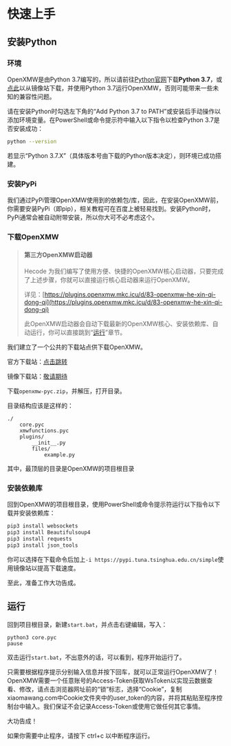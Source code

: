 # 快速上手

## 安装Python

### 环境
OpenXMW是由Python 3.7编写的，所以请前往[Python官网](https://www.python.org)下载**Python 3.7**，或[点此](https://cdn.npmmirror.com/binaries/python/3.7.0/python-3.7.0-amd64.exe)以从镜像站下载，并使用Python 3.7运行OpenXMW，否则可能带来一些未知的兼容性问题。

请在安装Python时勾选左下角的“Add Python 3.7 to PATH”或安装后手动操作以添加环境变量。在PowerShell或命令提示符中输入以下指令以检查Python 3.7是否安装成功：

```sh
python --version
```

若显示“Python 3.7.X”（具体版本号由下载的Python版本决定），则环境已成功搭建。

### 安装PyPi

我们通过PyPi管理OpenXMW使用到的依赖包/库，因此，在安装OpenXMW前，你需要安装PyPi（即pip），相关教程可在百度上被轻易找到。安装Python时，PyPi通常会被自动附带安装，所以你大可不必考虑这个。

### 下载OpenXMW

> #### 第三方OpenXMW启动器
> Hecode 为我们编写了使用方便、快捷的OpenXMW核心启动器，只要完成了上述步骤，你就可以直接运行核心启动器来运行OpenXMW。
> 
> 详见：[https://plugins.openxmw.mkc.icu/d/83-openxmw-he-xin-qi-dong-qi](https://plugins.openxmw.mkc.icu/d/83-openxmw-he-xin-qi-dong-qi)
> 
> 此OpenXMW启动器会自动下载最新的OpenXMW核心、安装依赖库、自动运行，你可以直接跳到“[运行](#运行)”章节。

我们建立了一个公共的下载站点供下载OpenXMW。

官方下载站：[点击跳转](/download)

镜像下载站：[敬请期待]()

下载`openxmw-pyc.zip`，并解压，打开目录。

目录结构应该是这样的：

```
./ 
    core.pyc
    xmwfunctions.pyc
    plugins/
        __init__.py
        files/
            example.py
```

其中，最顶层的目录是OpenXMW的项目根目录

### 安装依赖库

回到OpenXMW的项目根目录，使用PowerShell或命令提示符运行以下指令以下载并安装依赖库：

```sh
pip3 install websockets
pip3 install Beautifulsoup4
pip3 install requests
pip3 install json_tools
```

你可以选择在下载命令后加上`-i https://pypi.tuna.tsinghua.edu.cn/simple`使用镜像站以提高下载速度。

至此，准备工作大功告成。

## 运行

回到项目根目录，新建`start.bat`，并点击右键编辑，写入：
```shell
python3 core.pyc
pause
```

双击运行`start.bat`，不出意外的话，可以看到，程序开始运行了。


只需要根据程序提示分别输入信息并按下回车，就可以正常运行OpenXMW了！OpenXMW需要一个任意账号的Access-Token获取WsToken以实现云数据查看、修改，请点击浏览器网址前的“锁”标志，选择“Cookie”，复制xiaomawang.com中Cookie文件夹中的user_token的内容，并将其粘贴至程序控制台中输入。我们保证不会记录Access-Token或使用它做任何其它事情。

大功告成！

如果你需要中止程序，请按下 ctrl+c 以中断程序运行。